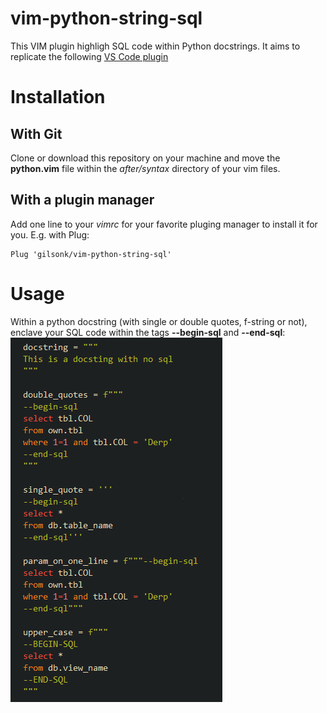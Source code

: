 # vim-python-string-sql
This VIM plugin highligh SQL code within Python docstrings.
It aims to replicate the following [VS Code plugin](https://marketplace.visualstudio.com/items?itemName=ptweir.python-string-sql)

# Installation
## With Git
Clone or download this repository on your machine and move the **python.vim** file within the *after/syntax* directory of your vim files.

## With a plugin manager
Add one line to your *vimrc* for your favorite pluging manager to install it for you.
E.g. with Plug:
```vim
Plug 'gilsonk/vim-python-string-sql'
```

# Usage
Within a python docstring (with single or double quotes, f-string or not), enclave your SQL code within the tags **--begin-sql** and **--end-sql**:
![vim-python-string-sql](syntax_example.png)

